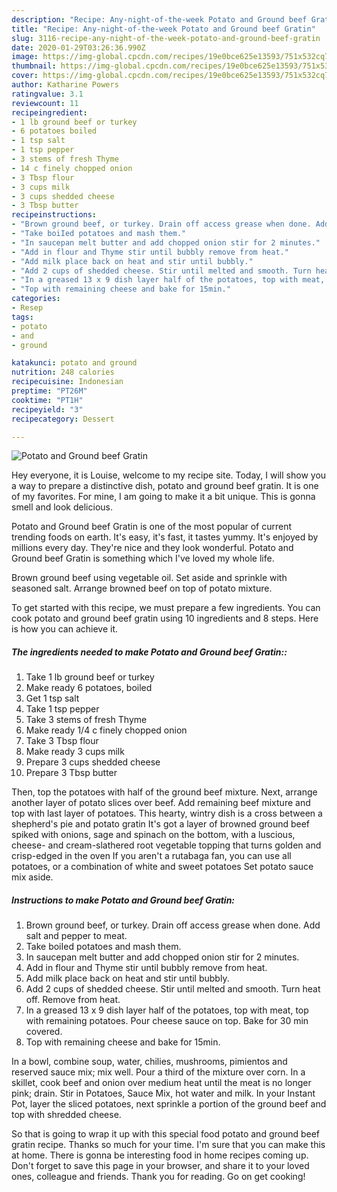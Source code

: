 ```yaml
---
description: "Recipe: Any-night-of-the-week Potato and Ground beef Gratin"
title: "Recipe: Any-night-of-the-week Potato and Ground beef Gratin"
slug: 3116-recipe-any-night-of-the-week-potato-and-ground-beef-gratin
date: 2020-01-29T03:26:36.990Z
image: https://img-global.cpcdn.com/recipes/19e0bce625e13593/751x532cq70/potato-and-ground-beef-gratin-recipe-main-photo.jpg
thumbnail: https://img-global.cpcdn.com/recipes/19e0bce625e13593/751x532cq70/potato-and-ground-beef-gratin-recipe-main-photo.jpg
cover: https://img-global.cpcdn.com/recipes/19e0bce625e13593/751x532cq70/potato-and-ground-beef-gratin-recipe-main-photo.jpg
author: Katharine Powers
ratingvalue: 3.1
reviewcount: 11
recipeingredient:
- 1 lb ground beef or turkey
- 6 potatoes boiled
- 1 tsp salt
- 1 tsp pepper
- 3 stems of fresh Thyme
- 14 c finely chopped onion
- 3 Tbsp flour
- 3 cups milk
- 3 cups shedded cheese
- 3 Tbsp butter
recipeinstructions:
- "Brown ground beef, or turkey. Drain off access grease when done. Add salt and pepper to meat."
- "Take boiIed potatoes and mash them."
- "In saucepan melt butter and add chopped onion stir for 2 minutes."
- "Add in flour and Thyme stir until bubbly remove from heat."
- "Add milk place back on heat and stir until bubbly."
- "Add 2 cups of shedded cheese. Stir until melted and smooth. Turn heat off. Remove from heat."
- "In a greased 13 x 9 dish layer half of the potatoes, top with meat, top with remaining potatoes. Pour cheese sauce on top. Bake for 30 min covered."
- "Top with remaining cheese and bake for 15min."
categories:
- Resep
tags:
- potato
- and
- ground

katakunci: potato and ground
nutrition: 248 calories
recipecuisine: Indonesian
preptime: "PT26M"
cooktime: "PT1H"
recipeyield: "3"
recipecategory: Dessert

---
```



![Potato and Ground beef Gratin](https://img-global.cpcdn.com/recipes/19e0bce625e13593/751x532cq70/potato-and-ground-beef-gratin-recipe-main-photo.jpg)

Hey everyone, it is Louise, welcome to my recipe site. Today, I will show you a way to prepare a distinctive dish, potato and ground beef gratin. It is one of my favorites. For mine, I am going to make it a bit unique. This is gonna smell and look delicious.

Potato and Ground beef Gratin is one of the most popular of current trending foods on earth. It's easy, it's fast, it tastes yummy. It's enjoyed by millions every day. They're nice and they look wonderful. Potato and Ground beef Gratin is something which I've loved my whole life.

Brown ground beef using vegetable oil. Set aside and sprinkle with seasoned salt. Arrange browned beef on top of potato mixture.


To get started with this recipe, we must prepare a few ingredients. You can cook potato and ground beef gratin using 10 ingredients and 8 steps. Here is how you can achieve it.

##### The ingredients needed to make Potato and Ground beef Gratin::

1. Take 1 lb ground beef or turkey
1. Make ready 6 potatoes, boiled
1. Get 1 tsp salt
1. Take 1 tsp pepper
1. Take 3 stems of fresh Thyme
1. Make ready 1/4 c finely chopped onion
1. Take 3 Tbsp flour
1. Make ready 3 cups milk
1. Prepare 3 cups shedded cheese
1. Prepare 3 Tbsp butter


Then, top the potatoes with half of the ground beef mixture. Next, arrange another layer of potato slices over beef. Add remaining beef mixture and top with last layer of potatoes. This hearty, wintry dish is a cross between a shepherd&#39;s pie and potato gratin It&#39;s got a layer of browned ground beef spiked with onions, sage and spinach on the bottom, with a luscious, cheese- and cream-slathered root vegetable topping that turns golden and crisp-edged in the oven If you aren&#39;t a rutabaga fan, you can use all potatoes, or a combination of white and sweet potatoes Set potato sauce mix aside. 

##### Instructions to make Potato and Ground beef Gratin:

1. Brown ground beef, or turkey. Drain off access grease when done. Add salt and pepper to meat.
1. Take boiIed potatoes and mash them.
1. In saucepan melt butter and add chopped onion stir for 2 minutes.
1. Add in flour and Thyme stir until bubbly remove from heat.
1. Add milk place back on heat and stir until bubbly.
1. Add 2 cups of shedded cheese. Stir until melted and smooth. Turn heat off. Remove from heat.
1. In a greased 13 x 9 dish layer half of the potatoes, top with meat, top with remaining potatoes. Pour cheese sauce on top. Bake for 30 min covered.
1. Top with remaining cheese and bake for 15min.


In a bowl, combine soup, water, chilies, mushrooms, pimientos and reserved sauce mix; mix well. Pour a third of the mixture over corn. In a skillet, cook beef and onion over medium heat until the meat is no longer pink; drain. Stir in Potatoes, Sauce Mix, hot water and milk. In your Instant Pot, layer the sliced potatoes, next sprinkle a portion of the ground beef and top with shredded cheese. 

So that is going to wrap it up with this special food potato and ground beef gratin recipe. Thanks so much for your time. I'm sure that you can make this at home. There is gonna be interesting food in home recipes coming up. Don't forget to save this page in your browser, and share it to your loved ones, colleague and friends. Thank you for reading. Go on get cooking!
